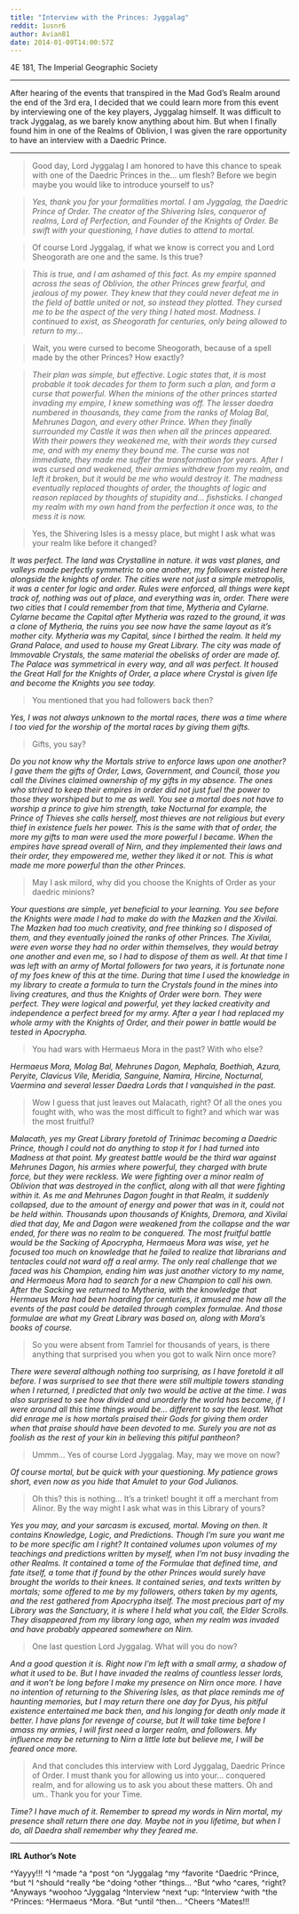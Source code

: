 ```yaml
---
title: "Interview with the Princes: Jyggalag"
reddit: 1usnr6
author: Avian81
date: 2014-01-09T14:00:57Z
---
```


4E 181, The Imperial Geographic Society

----

After hearing of the events that transpired in the Mad God’s Realm around the
end of the 3rd era, I decided that we could learn more from this event by
interviewing one of the key players, Jyggalag himself. It was difficult to track
Jyggalag, as we barely know anything about him. But when I finally found him in
one of the Realms of Oblivion, I was given the rare opportunity to have an
interview with a Daedric Prince.

----

> Good day, Lord Jyggalag I am honored to have this chance to speak with one of
> the Daedric Princes in the… um flesh? Before we begin maybe you would like to
> introduce yourself to us?

<!-- -->

> *Yes, thank you for your formalities mortal. I am Jyggalag, the Daedric*
> *Prince of Order. The creator of the Shivering Isles, conqueror of realms,*
> *Lord of Perfection, and Founder of the Knights of Order. Be swift with your*
> *questioning, I have duties to attend to mortal.*

<!-- -->

> Of course Lord Jyggalag, if what we know is correct you and Lord Sheogorath
> are one and the same. Is this true?

<!-- -->

> *This is true, and I am ashamed of this fact. As my empire spanned across the*
> *seas of Oblivion, the other Princes grew fearful, and jealous of my power.*
> *They knew that they could never defeat me in the field of battle united or*
> *not, so instead they plotted. They cursed me to be the aspect of the very*
> *thing I hated most. Madness. I continued to exist, as Sheogorath for*
> *centuries, only being allowed to return to my…*

<!-- -->

> Wait, you were cursed to become Sheogorath, because of a spell made by the
> other Princes? How exactly?

<!-- -->

> *Their plan was simple, but effective. Logic states that, it is most probable*
> *it took decades for them to form such a plan, and form a curse that*
> *powerful. When the minions of the other princes started invading my empire,*
> *I knew something was off. The lesser daedra numbered in thousands, they came*
> *from the ranks of Molag Bal, Mehrunes Dagon, and every other Prince. When*
> *they finally surrounded my Castle it was then when all the princes appeared.*
> *With their powers they weakened me, with their words they cursed me, and*
> *with my enemy they bound me. The curse was not immediate, they made me*
> *suffer the transformation for years. After I was cursed and weakened, their*
> *armies withdrew from my realm, and left it broken, but it would be me who*
> *would destroy it. The madness eventually replaced thoughts of order, the*
> *thoughts of logic and reason replaced by thoughts of stupidity and…*
> *fishsticks. I changed my realm with my own hand from the perfection it once*
> *was, to the mess it is now.*

>Yes, the Shivering Isles is a messy place, but might I ask what was your realm like before it changed?

*It was perfect. The land was Crystalline in nature. it was vast planes, and valleys made perfectly symmetric to one another, my followers existed here alongside the knights of order. The cities were not just a simple metropolis, it was a center for logic and order. Rules were enforced, all things were kept track of, nothing was out of place, and everything was in, order. There were two cities that I could remember from that time, Mytheria and Cylarne. Cylarne became the Capital after Mytheria was razed to the ground, it was a clone of Mytheria, the ruins you see now have the same layout as it’s mother city. Mytheria was my Capital, since I birthed the realm. It held my Grand Palace, and used to house my Great Library. The city was made of Immovable Crystals, the same material the obelisks of order are made of. The Palace was symmetrical in every way, and all was perfect. It housed the Great Hall for the Knights of Order, a place where Crystal is given life and become the Knights you see today.*

>You mentioned that you had followers back then?

*Yes, I was not always unknown to the mortal races, there was a time where I too vied for the worship of the mortal races by giving them gifts.*

>Gifts, you say?

*Do you not know why the Mortals strive to enforce laws upon one another? I gave them the gifts of Order, Laws, Government, and Council, those you call the Divines claimed ownership of my gifts in my absence. The ones who strived to keep their empires in order did not just fuel the power to those they worshiped but to me as well. You see a mortal does not have to worship a prince to give him strength, take Nocturnal for example, the Prince of Thieves she calls herself, most thieves are not religious but every thief in existence fuels her power. This is the same with that of order, the more my gifts to man were used the more powerful I became. When the empires have spread overall of Nirn, and they implemented their laws and their order, they empowered me, wether they liked it or not. This is what made me more powerful than the other Princes.*

>May I ask milord, why did you choose the Knights of Order as your daedric minions?

*Your questions are simple, yet beneficial to your learning. You see before the Knights were made I had to make do with the Mazken and the Xivilai. The Mazken had too much creativity, and free thinking so I disposed of them, and they eventually joined the ranks of other Princes. The Xivilai, were even worse they had no order within themselves, they would betray one another and even me, so I had to dispose of them as well. At that time I was left with an army of Mortal followers for two years, it is fortunate none of my foes knew of this at the time. During that time I used the knowledge in my library to create a formula to turn the Crystals found in the mines into living creatures, and thus the Knights of Order were born. They were perfect. They were logical and powerful, yet they lacked creativity and independence a perfect breed for my army. After a year I had replaced my whole army with the Knights of Order, and their power in battle would be tested in Apocrypha.*

>You had wars with Hermaeus Mora in the past? With who else?

*Hermaeus Mora, Molag Bal, Mehrunes Dagon, Mephala, Boethiah, Azura, Peryite, Clavicus Vile, Meridia, Sanguine, Namira, Hircine, Nocturnal, Vaermina and several lesser Daedra Lords that I vanquished in the past.*

>Wow I guess that just leaves out Malacath, right? Of all the ones you fought with, who was the most difficult to fight? and which war was the most fruitful?

*Malacath, yes my Great Library foretold of Trinimac becoming a Daedric Prince, though I could not do anything to stop it for I had turned into Madness at that point. My greatest battle would be the third war against Mehrunes Dagon, his armies where powerful, they charged with brute force, but they were reckless. We were fighting over a minor realm of Oblivion that was destroyed in the conflict, along with all that were fighting within it. As me and Mehrunes Dagon fought in that Realm, it suddenly collapsed, due to the amount of energy and power that was in it, could not be held within. Thousands upon thousands of Knights, Dremora, and Xivilai died that day, Me and Dagon were weakened from the collapse and the war ended, for there was no realm to be conquered. The most fruitful battle would be the Sacking of Apocrypha, Hermaeus Mora was wise, yet he focused too much on knowledge that he failed to realize that librarians and tentacles could not ward off a real army. The only real challenge that we faced was his Champion, ending him was just another victory to my name, and Hermaeus Mora had to search for a new Champion to call his own. After the Sacking we returned to Mytheria, with the knowledge that Hermaeus Mora had been hoarding for centuries, it amused me how all the events of the past could be detailed through complex formulae. And those formulae are what my Great Library was based on, along with Mora’s books of course.*

>So you were absent from Tamriel for thousands of years, is there anything that surprised you when you got to walk Nirn once more?

*There were several although nothing too surprising, as I have foretold it all before. I was surprised to see that there were still multiple towers standing when I returned, I predicted that only two would be active at the time. I was also surprised to see how divided and unorderly the world has become, if I were around all this time things would be… different to say the least. What did enrage me is how mortals praised their Gods for giving them order when that praise should have been devoted to me. Surely you are not as foolish as the rest of your kin in believing this pitiful pantheon?*

>Ummm… Yes of course Lord Jyggalag. May, may we move on now?

*Of course mortal, but be quick with your questioning. My patience grows short, even now as you hide that Amulet to your God Julianos.*

>Oh this? this is nothing… It’s a trinket! bought it off a merchant from Alinor. By the way might I ask what was in this Library of yours?

*Yes you may, and your sarcasm is excused, mortal. Moving on then. It contains Knowledge, Logic, and Predictions. Though I’m sure you want me to be more specific am I right? It contained volumes upon volumes of my teachings and predictions written by myself, when I’m not busy invading the other Realms. It contained a tome of the Formulae that defined time, and fate itself, a tome that if found by the other Princes would surely have brought the worlds to their knees. It contained series, and texts written by mortals; some offered to me by my followers, others taken by my agents, and the rest gathered from Apocrypha itself. The most precious part of my Library was the Sanctuary, it is where I held what you call, the Elder Scrolls. They disappeared from my library long ago, when my realm was invaded and have probably appeared somewhere on Nirn.*

>One last question Lord Jyggalag. What will you do now?

*And a good question it is. Right now I’m left with a small army, a shadow of what it used to be. But I have invaded the realms of countless lesser lords, and it won’t be long before I make my presence on Nirn once more. I have no intention of returning to the Shivering Isles, as that place reminds me of haunting memories, but I may return there one day for Dyus, his pitiful existence entertained me back then, and his longing for death only made it better. I have plans for revenge of course, but It will take time before I amass my armies, I will first need a larger realm, and followers. My influence may be returning to Nirn a little late but believe me, I will be feared once more.*

>And that concludes this interview with Lord Jyggalag, Daedric Prince of Order. I must thank you for allowing us into your… conquered realm, and for allowing us to ask you about these matters. Oh and um.. Thank you for your Time.

*Time? I have much of it. Remember to spread my words in Nirn mortal, my presence shall return there one day. Maybe not in you lifetime, but when I do, all Daedra shall remember why they feared me.*

----

**IRL Author’s Note**

^Yayyy!!! ^I ^made ^a ^post ^on ^Jyggalag ^my ^favorite ^Daedric ^Prince, ^but ^I ^should ^really ^be ^doing ^other ^things… ^But ^who ^cares, ^right? ^Anyways ^woohoo ^Jyggalag ^Interview ^next ^up: ^Interview ^with ^the ^Princes: ^Hermaeus ^Mora. ^But ^until ^then… ^Cheers ^Mates!!!
